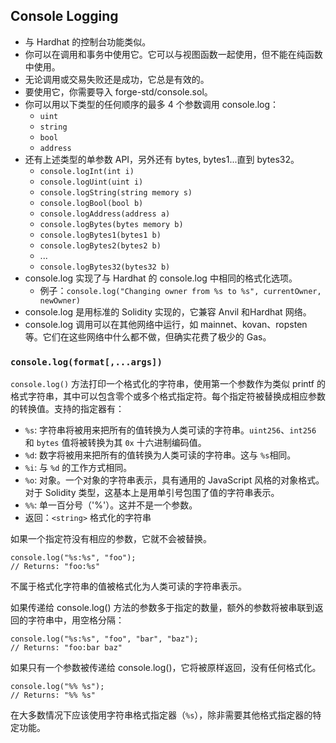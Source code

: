 ## Console Logging

- 与 Hardhat 的控制台功能类似。
- 你可以在调用和事务中使用它。它可以与视图函数一起使用，但不能在纯函数中使用。
- 无论调用或交易失败还是成功，它总是有效的。
- 要使用它，你需要导入 forge-std/console.sol。
- 你可以用以下类型的任何顺序的最多 4 个参数调用 console.log：
    - `uint`
    - `string`
    - `bool`
    - `address`
- 还有上述类型的单参数 API，另外还有 bytes, bytes1...直到 bytes32。
    - `console.logInt(int i)`
    - `console.logUint(uint i)`
    - `console.logString(string memory s)`
    - `console.logBool(bool b)`
    - `console.logAddress(address a)`
    - `console.logBytes(bytes memory b)`
    - `console.logBytes1(bytes1 b)`
    - `console.logBytes2(bytes2 b)`
    - ...
    - `console.logBytes32(bytes32 b)`
- console.log 实现了与 Hardhat 的 console.log 中相同的格式化选项。
    - 例子：`console.log("Changing owner from %s to %s", currentOwner, newOwner)`
- console.log 是用标准的 Solidity 实现的，它兼容 Anvil 和Hardhat 网络。
- console.log 调用可以在其他网络中运行，如 mainnet、kovan、ropsten 等。它们在这些网络中什么都不做，但确实花费了极少的 Gas。


### `console.log(format[,...args])`
`console.log()` 方法打印一个格式化的字符串，使用第一个参数作为类似 printf 的格式字符串，其中可以包含零个或多个格式指定符。每个指定符被替换成相应参数的转换值。支持的指定器有：

- `%s`: 字符串将被用来把所有的值转换为人类可读的字符串。`uint256`、`int256` 和 `bytes` 值将被转换为其 `0x` 十六进制编码值。
- `%d`: 数字将被用来把所有的值转换为人类可读的字符串。这与 `%s`相同。
- `%i`: 与 `%d` 的工作方式相同。
- `%o`: 对象。一个对象的字符串表示，具有通用的 JavaScript 风格的对象格式。对于 Solidity 类型，这基本上是用单引号包围了值的字符串表示。
- `%%`: 单一百分号（'%'）。这并不是一个参数。
- 返回：`<string>` 格式化的字符串

如果一个指定符没有相应的参数，它就不会被替换。
```solidity
console.log("%s:%s", "foo");
// Returns: "foo:%s"
```

不属于格式化字符串的值被格式化为人类可读的字符串表示。

如果传递给 console.log() 方法的参数多于指定的数量，额外的参数将被串联到返回的字符串中，用空格分隔：
```solidity
console.log("%s:%s", "foo", "bar", "baz");
// Returns: "foo:bar baz"
```

如果只有一个参数被传递给 console.log()，它将被原样返回，没有任何格式化。
```solidity
console.log("%% %s");
// Returns: "%% %s"
```

在大多数情况下应该使用字符串格式指定器（`%s`），除非需要其他格式指定器的特定功能。
